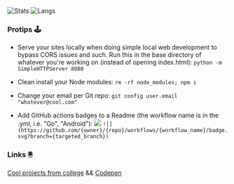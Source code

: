 ![Stats](https://github-readme-stats.vercel.app/api?username=willfolsom&count_private=true&show_icons=true&theme=dark)
![Langs](https://github-readme-stats.vercel.app/api/top-langs/?username=willfolsom&layout=compact&theme=dark)

### Protips 🕹️
+ Serve your sites locally when doing simple local web development to bypass CORS issues and such. Run this in the base directory of whatever you're working on (instead of opening index.html): ```python -m SimpleHTTPServer 8080```
  
+ Clean install your Node modules: ```rm -rf node_modules; npm i```
  
+ Change your email per Git repo: ```git config user.email "whatever@cool.com"```
  
+ Add GitHub actions badges to a Readme (the workflow name is in the .yml, i.e. "Go", "Android"): ![](https://github.com/willfolsom/go-koans/workflows/Go/badge.svg?branch=master) ```![](https://github.com/{owner}/{repo}/workflows/{workflow_name}/badge.svg?branch={targeted_branch})```

### Links 🖲️
[Cool projects from college](https://cargocollective.com/willfolsom) && [Codepen](https://codepen.io/willfolsom)

